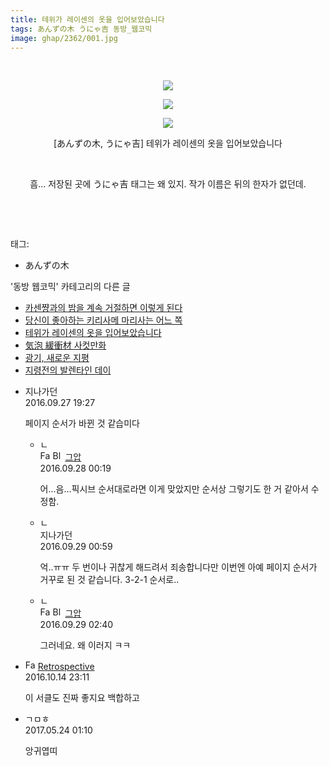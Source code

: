 ```yaml
---
title: 테위가 레이센의 옷을 입어보았습니다
tags: あんずの木 うにゃ吉 동방_웹코믹
image: ghap/2362/001.jpg
---
```

<div class="article">
<p style="text-align: center; clear: none; float: none;"><br/></p>
<p style="text-align: center; clear: none; float: none;"><img src="{{ site.nasurl }}/ghap/2362/001.jpg"/></p>
<p style="text-align: center; clear: none; float: none;"><img src="{{ site.nasurl }}/ghap/2362/002.jpg"/></p>
<p style="text-align: center; clear: none; float: none;"><img src="{{ site.nasurl }}/ghap/2362/003.jpg"/></p>
<p style="text-align: center; clear: none; float: none;">[あんずの木, うにゃ吉] 테위가 레이센의 옷을 입어보았습니다</p>
<p style="text-align: center; clear: none; float: none;"><br/></p>
<p style="text-align: center; clear: none; float: none;">흠... 저장된 곳에 うにゃ吉 태그는 왜 있지. 작가 이름은 뒤의 한자가 없던데.</p>
<p style="text-align: center; clear: none; float: none;"><br/></p>
<p><br/></p>
</div><div class="tagTrail">
<p>태그: </p>
<ul>
<li>あんずの木</li>
</ul>
</div><div class="another">
<p>'동방 웹코믹' 카테고리의 다른 글</p>
<ul>
<li><a href="/2016-09-30-ghap_2400">카센쨩과의 밤을 계속 거절하면 이렇게 된다</a></li>
<li><a href="/2016-09-29-ghap_2387">당신이 좋아하는 키리사메 마리사는 어느 쪽</a></li>
<li><a href="/2016-09-27-ghap_2362">테위가 레이센의 옷을 입어보았습니다</a></li>
<li><a href="/2016-09-26-ghap_2348">気泡 緩衝材 사컷만화</a></li>
<li><a href="/2016-09-24-ghap_2318">광기, 새로운 지평</a></li>
<li><a href="/2016-09-23-ghap_2316">지령전의 발렌타인 데이</a></li>
</ul>
</div><div class="cb_module cb_fluid">
<div class="cb_wrt cb_profile">
<div class="comment">
<ul>
<li class="cb_thumb_off" id="comment14815093">
<div class="cb_comment_area">
<div class="cb_info_area">
<div class="cb_section">
<span class="cb_nick_name">지나가던</span>
</div>
<div class="cb_section">
<span class="cb_date">2016.09.27 19:27 </span>
</div>
</div>
<div class="cb_dsc_comment">
<p class="cb_dsc">
											페이지 순서가 바뀐 것 같습미다
										</p>
</div>
<ul>
<li class="cb_thumb_off" id="comment14815259">
<span class="cb_bu_subnode">ㄴ</span>
<div class="cb_comment_area">
<div class="cb_info_area">
<div class="cb_section">
<span class="cb_nick_name"><img alt="Favicon of https://ghaptouhou.tistory.com" height="16" onerror="this.onerror=null;this.parentNode.removeChild(this)" src="https://ghaptouhou.tistory.com/favicon.ico" width="16"/> <img alt="BlogIcon" height="16" onerror="this.parentNode.removeChild(this)" src="https://ghaptouhou.tistory.com/index.gif" width="16"/> <a href="https://ghaptouhou.tistory.com" onclick="return openLinkInNewWindow(this)"> 그압</a><span class="tistoryProfileLayerTrigger" onclick='TistoryProfile.show(event, this, {"title":"\uc800\uae30 \uc774\uac70 \ub098\uc911\uc5d0 \uc218\uc815 \uac00\ub2a5\ud558\ub098\uc694","url":"https:\/\/ghap.tistory.com","nickname":"\uadf8\uc555","items":[]}); return false;'></span></span>
</div>
<div class="cb_section">
<span class="cb_date">2016.09.28 00:19 </span>
</div>
</div>
<div class="cb_dsc_comment">
<p class="cb_dsc">
																어...음...픽시브 순서대로라면 이게 맞았지만 순서상 그렇기도 한 거 같아서 수정함.
															</p>
</div>
</div>
</li>
<li class="cb_thumb_off" id="comment14816271">
<span class="cb_bu_subnode">ㄴ</span>
<div class="cb_comment_area">
<div class="cb_info_area">
<div class="cb_section">
<span class="cb_nick_name">지나가던</span>
</div>
<div class="cb_section">
<span class="cb_date">2016.09.29 00:59 </span>
</div>
</div>
<div class="cb_dsc_comment">
<p class="cb_dsc">
																억..ㅠㅠ 두 번이나 귀찮게 해드려서 죄송합니다만 이번엔 아예 페이지 순서가 거꾸로 된 것 같습니다. 3-2-1 순서로..
															</p>
</div>
</div>
</li>
<li class="cb_thumb_off" id="comment14816344">
<span class="cb_bu_subnode">ㄴ</span>
<div class="cb_comment_area">
<div class="cb_info_area">
<div class="cb_section">
<span class="cb_nick_name"><img alt="Favicon of https://ghaptouhou.tistory.com" height="16" onerror="this.onerror=null;this.parentNode.removeChild(this)" src="https://ghaptouhou.tistory.com/favicon.ico" width="16"/> <img alt="BlogIcon" height="16" onerror="this.parentNode.removeChild(this)" src="https://ghaptouhou.tistory.com/index.gif" width="16"> <a href="https://ghaptouhou.tistory.com" onclick="return openLinkInNewWindow(this)"> 그압</a><span class="tistoryProfileLayerTrigger" onclick='TistoryProfile.show(event, this, {"title":"\uc800\uae30 \uc774\uac70 \ub098\uc911\uc5d0 \uc218\uc815 \uac00\ub2a5\ud558\ub098\uc694","url":"https:\/\/ghap.tistory.com","nickname":"\uadf8\uc555","items":[]}); return false;'></span></img></span>
</div>
<div class="cb_section">
<span class="cb_date">2016.09.29 02:40 </span>
</div>
</div>
<div class="cb_dsc_comment">
<p class="cb_dsc">
																그러네요. 왜 이러지 ㅋㅋ
															</p>
</div>
</div>
</li>
</ul>
</div></li>
<li class="cb_thumb_off" id="comment14828479">
<div class="cb_comment_area">
<div class="cb_info_area">
<div class="cb_section">
<span class="cb_nick_name"><img alt="Favicon of http://retropective53.tistory.com" height="16" onerror="this.onerror=null;this.parentNode.removeChild(this)" src="http://retropective53.tistory.com/favicon.ico" width="16"/> <a href="http://retropective53.tistory.com" onclick="return openLinkInNewWindow(this)">Retrospective</a></span>
</div>
<div class="cb_section">
<span class="cb_date">2016.10.14 23:11 </span>
</div>
</div>
<div class="cb_dsc_comment">
<p class="cb_dsc">
											이 서클도 진짜 좋지요 백합하고
										</p>
</div>
</div></li>
<li class="cb_thumb_off" id="comment14996528">
<div class="cb_comment_area">
<div class="cb_info_area">
<div class="cb_section">
<span class="cb_nick_name">ㄱㅁㅎ</span>
</div>
<div class="cb_section">
<span class="cb_date">2017.05.24 01:10 </span>
</div>
</div>
<div class="cb_dsc_comment">
<p class="cb_dsc">
											앙귀엽띠
										</p>
</div>
</div></li>
</ul>
</div>
</div><!-- commentList close -->
</div>